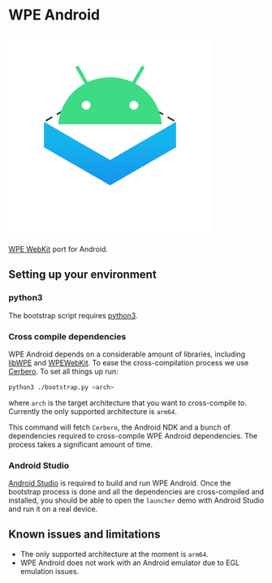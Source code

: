 # WPE Android

![logo](./logo.png)

[WPE WebKit](https://wpewebkit.org/) port for Android.

## Setting up your environment

### python3

The bootstrap script requires [python3](https://www.python.org/downloads/).

### Cross compile dependencies

WPE Android depends on a considerable amount of libraries, 
including [libWPE](https://github.com/WebPlatformForEmbedded/libwpe) and 
[WPEWebKit](https://github.com/WebPlatformForEmbedded/WPEWebKit). 
To ease the cross-compilation process we use 
[Cerbero](https://gitlab.freedesktop.org/gstreamer/cerbero). To set all things up run:

```bash
python3 ./bootstrap.py <arch>
```

where `arch` is the target architecture that you want to cross-compile to. 
Currently the only supported architecture is `arm64`.

This command will fetch `Cerbero`, the Android NDK and a bunch of dependencies required 
to cross-compile WPE Android dependencies. The process takes a significant amount of time.

### Android Studio
[Android Studio](https://developer.android.com/studio/) is required to build and run WPE Android.
Once the bootstrap process is done and all the dependencies are cross-compiled and installed, 
you should be able to open the `launcher` demo with Android Studio and run it on a real device.

## Known issues and limitations
* The only supported architecture at the moment is `arm64`.
* WPE Android does not work with an Android emulator due to EGL emulation issues.

